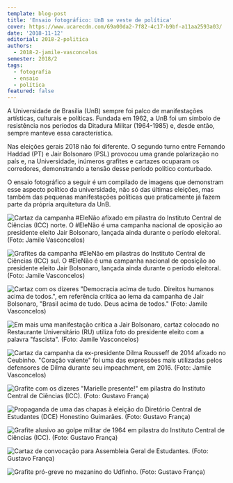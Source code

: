 ```yaml
---
template: blog-post
title: 'Ensaio fotográfico: UnB se veste de política'
cover: https://www.ucarecdn.com/69a00da2-7f82-4c17-b9bf-a11aa2593a03/
date: '2018-11-12'
editorial: 2018-2-politica
authors:
  - 2018-2-jamile-vasconcelos
semester: 2018/2
tags:
  - fotografia
  - ensaio
  - política
featured: false
---
```

A Universidade de Brasília (UnB) sempre foi palco de manifestações artísticas, culturais e políticas. Fundada em 1962, a UnB foi um símbolo de resistência nos períodos da Ditadura Militar (1964-1985) e, desde então, sempre manteve essa característica.

Nas eleições gerais 2018 não foi diferente. O segundo turno entre Fernando Haddad (PT) e Jair Bolsonaro (PSL) provocou uma grande polarização no país e, na Universidade, inúmeros grafites e cartazes ocuparam os corredores, demonstrando a tensão desse período político conturbado.

O ensaio fotográfico a seguir é um compilado de imagens que demonstram esse aspecto político da universidade, não só das últimas eleições, mas também das pequenas manifestações políticas que praticamente já fazem parte da própria arquitetura da UnB.

![Cartaz da campanha #EleNão afixado em pilastra do Instituto Central de Ciências (ICC) norte. O #EleNão é uma campanha nacional de oposição ao presidente eleito Jair Bolsonaro, lançada ainda durante o período eleitoral. (Foto: Jamile Vasconcelos)](https://www.ucarecdn.com/69a00da2-7f82-4c17-b9bf-a11aa2593a03/)

![Grafites da campanha #EleNão em pilastras do Instituto Central de Ciências (ICC) sul. O #EleNão é uma campanha nacional de oposição ao presidente eleito Jair Bolsonaro, lançada ainda durante o período eleitoral. (Foto: Jamile Vasconcelos)](https://www.ucarecdn.com/b9b24280-e11e-4fa3-9176-d5661c2d4644/)

![Cartaz com os dizeres "Democracia acima de tudo. Direitos humanos acima de todos.", em referência crítica ao lema da campanha de Jair Bolsonaro, "Brasil acima de tudo. Deus acima de todos." (Foto: Jamile Vasconcelos)](https://www.ucarecdn.com/6042e326-d9bc-4d60-8289-a8298e6bcf79/)

![Em mais uma manifestação crítica a Jair Bolsonaro, cartaz colocado no Restaurante Universitário (RU) utiliza foto do presidente eleito com a palavra "fascista". (Foto: Jamile Vasconcelos)](https://www.ucarecdn.com/3ce79e92-4158-4df1-9f96-9c0f39d712fa/)

![Cartaz da campanha da ex-presidente Dilma Rousseff de 2014 afixado no Ceubinho. "Coração valente" foi uma das expressões mais utilizadas pelos defensores de Dilma durante seu impeachment, em 2016. (Foto: Jamile Vasconcelos)](https://www.ucarecdn.com/835ce642-8743-4b1a-8b7a-f7a608df6e33/)

![Grafite com os dizeres "Marielle presente!" em pilastra do Instituto Central de Ciências (ICC). (Foto: Gustavo França)](https://www.ucarecdn.com/6c8a66c8-d9f9-46ff-b089-3ec790a4316d/)

![Propaganda de uma das chapas à eleição do Diretório Central de Estudantes (DCE) Honestino Guimarães. (Foto: Gustavo França)](https://www.ucarecdn.com/e767acf4-6e9a-4edb-ae53-f7c00fc39300/)

![Grafite alusivo ao golpe militar de 1964 em pilastra do Instituto Central de Ciências (ICC). (Foto: Gustavo França)](https://www.ucarecdn.com/37474b28-3476-4457-8182-2692fd12429a/)

![Cartaz de convocação para Assembleia Geral de Estudantes. (Foto: Gustavo França)](https://www.ucarecdn.com/936efa50-6648-47c2-bf00-5b406463f65e/)

![Grafite pró-greve no mezanino do Udfinho. (Foto: Gustavo França)](https://www.ucarecdn.com/d1efba7c-d6c2-4c60-82fc-ef3b918e953b/)
